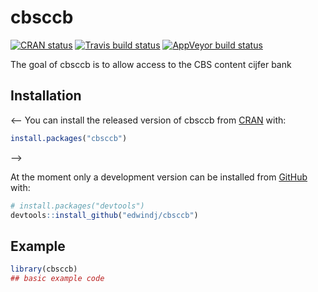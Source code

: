 
<!-- README.md is generated from README.Rmd. Please edit that file -->

# cbsccb

<!-- badges: start -->

[![CRAN
status](https://www.r-pkg.org/badges/version/cbsccb)](https://cran.r-project.org/package=cbsccb)
[![Travis build
status](https://travis-ci.org/edwindj/cbsccb.svg?branch=master)](https://travis-ci.org/edwindj/cbsccb)
[![AppVeyor build
status](https://ci.appveyor.com/api/projects/status/github/edwindj/cbsccb?branch=master&svg=true)](https://ci.appveyor.com/project/edwindj/cbsccb)

<!-- badges: end -->

The goal of cbsccb is to allow access to the CBS content cijfer bank

## Installation

\<– You can install the released version of cbsccb from
[CRAN](https://CRAN.R-project.org) with:

``` r
install.packages("cbsccb")
```

–\>

At the moment only a development version can be installed from
[GitHub](https://github.com/) with:

``` r
# install.packages("devtools")
devtools::install_github("edwindj/cbsccb")
```

## Example

``` r
library(cbsccb)
## basic example code
```
